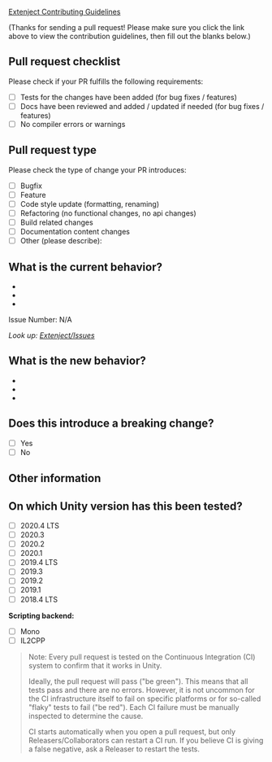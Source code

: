 [Extenject Contributing Guidelines](https://github.com/svermeulen/Extenject/blob/master/CONTRIBUTING.md)

(Thanks for sending a pull request! Please make sure you click the link above to view the contribution guidelines, then fill out the blanks below.)

## Pull request checklist

Please check if your PR fulfills the following requirements:
- [ ] Tests for the changes have been added (for bug fixes / features)
- [ ] Docs have been reviewed and added / updated if needed (for bug fixes / features)
- [ ] No compiler errors or warnings

## Pull request type

<!-- Please try to limit your pull request to one type, submit multiple pull requests if needed. --> 

Please check the type of change your PR introduces:
- [ ] Bugfix
- [ ] Feature
- [ ] Code style update (formatting, renaming)
- [ ] Refactoring (no functional changes, no api changes)
- [ ] Build related changes
- [ ] Documentation content changes
- [ ] Other (please describe): 

## What is the current behavior?
<!-- Please describe the current behavior that you are modifying, or link to a relevant issue. -->

-
-
-

Issue Number: N/A

*Look up: [Extenject/Issues](https://github.com/svermeulen/Extenject/issues)*


## What is the new behavior?
<!-- Please describe the behavior or changes that are being added by this PR. -->

-
-
-

## Does this introduce a breaking change?

- [ ] Yes
- [ ] No

<!-- If this introduces a breaking change, please describe the impact and migration path for existing applications below. -->


## Other information

<!-- Any other information that is important to this PR such as screenshots of how the component looks before and after the change. -->


On which Unity version has this been tested?
--------------------------------------------
- [ ] 2020.4 LTS
- [ ] 2020.3
- [ ] 2020.2
- [ ] 2020.1
- [ ] 2019.4 LTS
- [ ] 2019.3
- [ ] 2019.2
- [ ] 2019.1
- [ ] 2018.4 LTS

**Scripting backend:**
- [ ] Mono
- [ ] IL2CPP

> Note: Every pull request is tested on the Continuous Integration (CI) system to confirm that it works in Unity.
>
> Ideally, the pull request will pass ("be green"). This means that all tests pass and there are no errors. However, it is not uncommon for the CI infrastructure itself to fail on specific platforms or for so-called "flaky" tests to fail ("be red").  Each CI failure must be manually inspected to determine the cause.
>
> CI starts automatically when you open a pull request, but only Releasers/Collaborators can restart a CI run. If you believe CI is giving a false negative, ask a Releaser to restart the tests.
